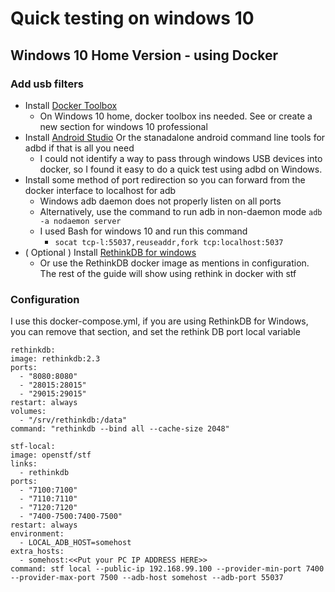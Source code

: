 # Quick testing on windows 10

## Windows 10 Home Version - using Docker

### Add usb filters
- Install [Docker Toolbox](https://docs.docker.com/toolbox/toolbox_install_windows/)
  - On Windows 10 home, docker toolbox ins needed. See or create a new section for windows 10 professional
- Install [Android Studio](https://developer.android.com/studio/index.html) Or the stanadalone android command line tools for adbd if that is all you need
  - I could not identify a way to pass through windows USB devices into docker, so I found it easy to do a quick test using adbd on Windows.
- Install some method of port redirection so you can forward from the docker interface to localhost for adb
  - Windows adb daemon does not properly listen on all ports
  - Alternatively, use the command to run adb in non-daemon mode `adb -a nodaemon server`
  - I used Bash for windows 10 and run this command
    - `socat tcp-l:55037,reuseaddr,fork tcp:localhost:5037`
- ( Optional ) Install [RethinkDB for windows](https://rethinkdb.com/docs/install/windows/)
  - Or use the RethinkDB docker image as mentions in configuration.  The rest of the guide will show using rethink in docker with stf
  
### Configuration
  I use this docker-compose.yml, if you are using RethinkDB for Windows, you can remove that section, and set the rethink DB port local variable
  
  ````
rethinkdb:
  image: rethinkdb:2.3
  ports:
    - "8080:8080"
    - "28015:28015"
    - "29015:29015"
  restart: always
  volumes:
    - "/srv/rethinkdb:/data"
  command: "rethinkdb --bind all --cache-size 2048"

stf-local:
  image: openstf/stf
  links:
    - rethinkdb
  ports:
    - "7100:7100"
    - "7110:7110"
    - "7120:7120"
    - "7400-7500:7400-7500"
  restart: always
  environment:
    - LOCAL_ADB_HOST=somehost
  extra_hosts:
    - somehost:<<Put your PC IP ADDRESS HERE>>
  command: stf local --public-ip 192.168.99.100 --provider-min-port 7400 --provider-max-port 7500 --adb-host somehost --adb-port 55037
  ````
  
